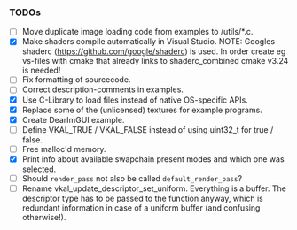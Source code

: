 ### TODOs

- [ ] Move duplicate image loading code from examples to /utils/*.c.
- [x] Make shaders compile automatically in Visual Studio.
      NOTE: Googles shaderc (https://github.com/google/shaderc) is used. In order create eg vs-files with cmake that
      already links to shaderc_combined cmake v3.24 is needed!
- [ ] Fix formatting of sourcecode.
- [ ] Correct description-comments in examples.
- [x] Use C-Library to load files instead of native OS-specific APIs.
- [x] Replace some of the (unlicensed) textures for example programs.
- [x] Create DearImGUI example.
- [ ] Define VKAL_TRUE / VKAL_FALSE instead of using uint32_t for true / false.
- [ ] Free malloc'd memory.
- [x] Print info about available swapchain present modes and which one was selected.
- [ ] Should ```render_pass``` not also be called ```default_render_pass```?
- [ ] Rename vkal_update_descriptor_set_uniform. Everything is a buffer. The descriptor type has to be
      passed to the function anyway, which is redundant information in case of a uniform buffer (and confusing otherwise!).